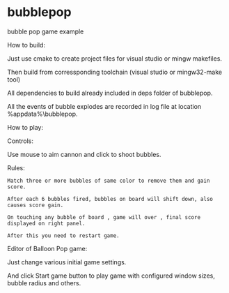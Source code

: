 # bubblepop
bubble pop game example

How to build:

Just use cmake to create project files for visual studio or mingw makefiles.

Then build from corressponding toolchain (visual studio or mingw32-make tool)  

All dependencies to build already included in deps folder of bubblepop.

All the events of bubble explodes are recorded in log file at location %appdata%\bubblepop.

How to play:

Controls:

Use mouse to aim cannon and click to shoot bubbles.

Rules:

	Match three or more bubbles of same color to remove them and gain score.

	After each 6 bubbles fired, bubbles on board will shift down, also causes score gain.

	On touching any bubble of board , game will over , final score displayed on right panel.

	After this you need to restart game.
	
Editor of Balloon Pop game:

Just change various initial game settings.

And click Start game button to play game with configured window sizes, bubble radius and others.
